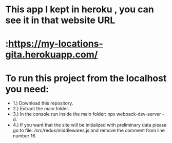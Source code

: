 # This app I kept in heroku , you can see it in that website URL 
# :https://my-locations-gita.herokuapp.com/

# To run this project from the localhost you need: 
- 1.) Download this repository.
- 2.) Extract the main folder.
- 3.) In the console run inside the main folder: npx webpack-dev-server -d.
- 4.) If you want that the site will be initialized with preliminary data please go to file: /src/redux/middlewares.js and remove the comment from line number 16.


